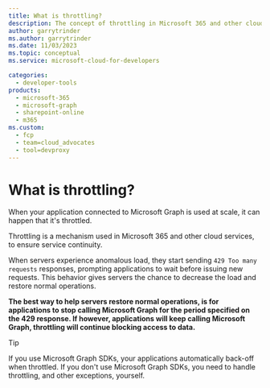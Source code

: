 ```yaml
---
title: What is throttling?
description: The concept of throttling in Microsoft 365 and other cloud services
author: garrytrinder
ms.author: garrytrinder
ms.date: 11/03/2023
ms.topic: conceptual
ms.service: microsoft-cloud-for-developers

categories:
  - developer-tools
products:
  - microsoft-365
  - microsoft-graph
  - sharepoint-online
  - m365
ms.custom:
  - fcp
  - team=cloud_advocates
  - tool=devproxy
---
```


# What is throttling?

When your application connected to Microsoft Graph is used at scale, it can happen that it's throttled.

Throttling is a mechanism used in Microsoft 365 and other cloud services, to ensure service continuity.

When servers experience anomalous load, they start sending `429 Too many requests` responses, prompting applications to wait before issuing new requests. This behavior gives servers the chance to decrease the load and restore normal operations.

**The best way to help servers restore normal operations, is for applications to stop calling Microsoft Graph for the period specified on the 429 response. If however, applications will keep calling Microsoft Graph, throttling will continue blocking access to data.**

> [!TIP]
> If you use Microsoft Graph SDKs, your applications automatically back-off when throttled. If you don't use Microsoft Graph SDKs, you need to handle throttling, and other exceptions, yourself.
